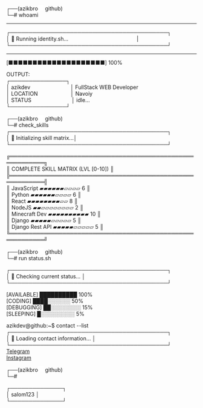 <!-- azikdev@github:~$ whoami   -->

┌──(azikbro<img src="kali_icon.svg" width="15" height="15" alt="kali-linux"/> github)  
└─# whoami  

---

┌──────────────────────────────────────────┐  
│ 🔵 Running identity.sh...‎ ‎ ‎ ‎ ‎ ‎ ‎ ‎ ‎ ‎ ‎ ‎ ‎ ‎ ‎ ‎ ‎ ‎ ‎ ‎ ‎ ‎ ‎ ‎ ‎ ‎ ‎ ‎ ‎  ‎‎ ‎ ‎ ‎ ‎ ‎ ‎ ‎ ‎ ‎ ‎ ‎ ‎ ‎ ‎ ‎ ‎ ‎ ‎ ‎ ‎ ‎ ‎ ‎ ‎ ‎ ‎  ‎ ‎ ‎ ‎‎ ‎ ‎ ‎ ‎ ‎ ‎ ‎ ‎ ‎ |  
└──────────────────────────────────────────┘

---

[■■■■■■■■■■■■■■■■■■■■] 100%

OUTPUT:  
┌───────────────┐  
│ azikdev ‎ ‎ ‎ ‎ ‎ ‎ ‎ ‎ ‎ ‎ ‎ ‎ ‎ ‎  ‎ ‎ ‎ ‎ ‎ ‎ ‎ ‎ ‎ ‎ ‎ ‎ ‎│ FullStack WEB Developer  
│ LOCATION  ‎ ‎ ‎ ‎ ‎ ‎ ‎ ‎ ‎ ‎ ‎ ‎ ‎ ‎ ‎ ‎ ‎ ‎ ‎ ‎ ‎ │ Navoiy  
│ STATUS  ‎ ‎ ‎ ‎ ‎ ‎ ‎ ‎ ‎ ‎ ‎ ‎ ‎  ‎ ‎ ‎ ‎ ‎ ‎ ‎ ‎ ‎ ‎ ‎ ‎ ‎ │ idle...  
└───────────────┘

┌──(azikbro<img src="kali_icon.svg" width="15" height="15" alt="kali-linux"/> github)  
└─# check_skills  
┌──────────────────────────────────────────┐  
│ 🔵 Initializing skill matrix...│  
└──────────────────────────────────────────┘

╔═══════════════════════════════════════════════════════════╗  
║ COMPLETE SKILL MATRIX (LVL [0-10]) ║  
╠═══════════════════════════════════════════════════════════╣  
║ JavaScript ▰▰▰▰▰▰▱▱▱▱ 6 ║  
║ Python ▰▰▰▰▰▰▱▱▱▱ 6 ║  
║ React ▰▰▰▰▰▰▰▰▱▱ 8 ║  
║ NodeJS ▰▰▱▱▱▱▱▱▱▱ 2 ║  
║ Minecraft Dev ▰▰▰▰▰▰▰▰▰▰ 10 ║  
║ Django ▰▰▰▰▰▱▱▱▱▱ 5 ║  
║ Django Rest API ▰▰▰▰▰▱▱▱▱▱ 5 ║  
╚═══════════════════════════════════════════════════════════╝

┌──(azikbro<img src="kali_icon.svg" width="15" height="15" alt="kali-linux"/> github)  
└─# run status.sh

┌──────────────────────────────────────────┐  
│ 🔵 Checking current status... │  
└──────────────────────────────────────────┘

[AVAILABLE] ██████████ 100%  
[CODING] ████░░░░░░ 50%  
[DEBUGGING] ██░░░░░░░░ 15%  
[SLEEPING] █░░░░░░░░░ 5%

azikdev@github:~$ contact --list  
┌──────────────────────────────────────────┐  
│ 🔵 Loading contact information... │  
└──────────────────────────────────────────┘  
[Telegram](https://t.me/azikdev02)  
[Instagram](https://www.instagram.com/_azik__bro_/)

┌──(azikbro<img src="kali_icon.svg" width="15" height="15" alt="kali-linux"/> github)  
└─#

┌──────────────┐    
│  salom123    │    
└──────────────┘    
